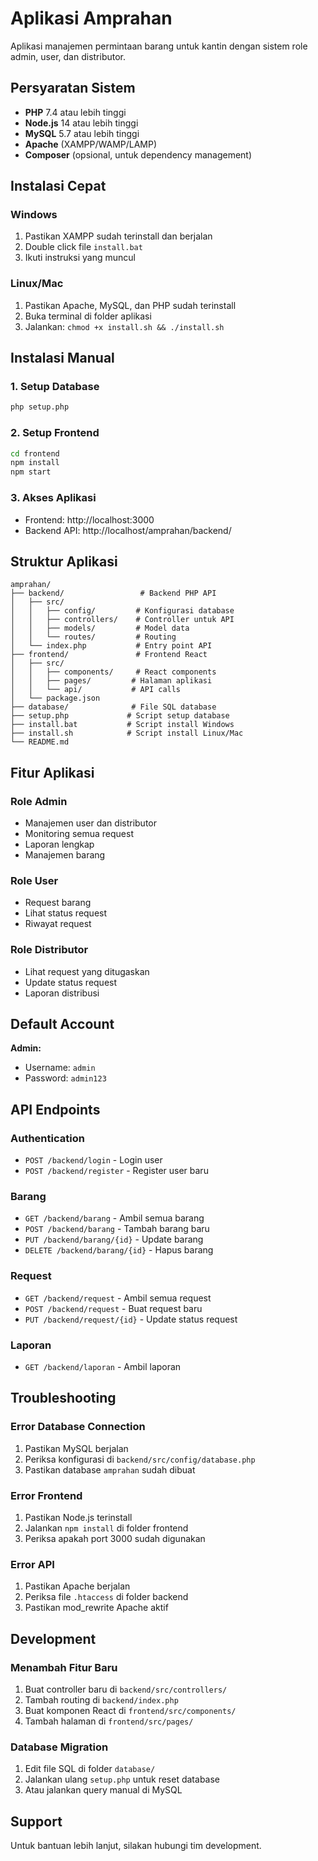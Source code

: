 # Aplikasi Amprahan

Aplikasi manajemen permintaan barang untuk kantin dengan sistem role admin, user, dan distributor.

## Persyaratan Sistem

- **PHP** 7.4 atau lebih tinggi
- **Node.js** 14 atau lebih tinggi
- **MySQL** 5.7 atau lebih tinggi
- **Apache** (XAMPP/WAMP/LAMP)
- **Composer** (opsional, untuk dependency management)

## Instalasi Cepat

### Windows

1. Pastikan XAMPP sudah terinstall dan berjalan
2. Double click file `install.bat`
3. Ikuti instruksi yang muncul

### Linux/Mac

1. Pastikan Apache, MySQL, dan PHP sudah terinstall
2. Buka terminal di folder aplikasi
3. Jalankan: `chmod +x install.sh && ./install.sh`

## Instalasi Manual

### 1. Setup Database

```bash
php setup.php
```

### 2. Setup Frontend

```bash
cd frontend
npm install
npm start
```

### 3. Akses Aplikasi

- Frontend: http://localhost:3000
- Backend API: http://localhost/amprahan/backend/

## Struktur Aplikasi

```
amprahan/
├── backend/                 # Backend PHP API
│   ├── src/
│   │   ├── config/         # Konfigurasi database
│   │   ├── controllers/    # Controller untuk API
│   │   ├── models/         # Model data
│   │   └── routes/         # Routing
│   └── index.php           # Entry point API
├── frontend/               # Frontend React
│   ├── src/
│   │   ├── components/     # React components
│   │   ├── pages/         # Halaman aplikasi
│   │   └── api/           # API calls
│   └── package.json
├── database/              # File SQL database
├── setup.php             # Script setup database
├── install.bat           # Script install Windows
├── install.sh            # Script install Linux/Mac
└── README.md
```

## Fitur Aplikasi

### Role Admin

- Manajemen user dan distributor
- Monitoring semua request
- Laporan lengkap
- Manajemen barang

### Role User

- Request barang
- Lihat status request
- Riwayat request

### Role Distributor

- Lihat request yang ditugaskan
- Update status request
- Laporan distribusi

## Default Account

**Admin:**

- Username: `admin`
- Password: `admin123`

## API Endpoints

### Authentication

- `POST /backend/login` - Login user
- `POST /backend/register` - Register user baru

### Barang

- `GET /backend/barang` - Ambil semua barang
- `POST /backend/barang` - Tambah barang baru
- `PUT /backend/barang/{id}` - Update barang
- `DELETE /backend/barang/{id}` - Hapus barang

### Request

- `GET /backend/request` - Ambil semua request
- `POST /backend/request` - Buat request baru
- `PUT /backend/request/{id}` - Update status request

### Laporan

- `GET /backend/laporan` - Ambil laporan

## Troubleshooting

### Error Database Connection

1. Pastikan MySQL berjalan
2. Periksa konfigurasi di `backend/src/config/database.php`
3. Pastikan database `amprahan` sudah dibuat

### Error Frontend

1. Pastikan Node.js terinstall
2. Jalankan `npm install` di folder frontend
3. Periksa apakah port 3000 sudah digunakan

### Error API

1. Pastikan Apache berjalan
2. Periksa file `.htaccess` di folder backend
3. Pastikan mod_rewrite Apache aktif

## Development

### Menambah Fitur Baru

1. Buat controller baru di `backend/src/controllers/`
2. Tambah routing di `backend/index.php`
3. Buat komponen React di `frontend/src/components/`
4. Tambah halaman di `frontend/src/pages/`

### Database Migration

1. Edit file SQL di folder `database/`
2. Jalankan ulang `setup.php` untuk reset database
3. Atau jalankan query manual di MySQL

## Support

Untuk bantuan lebih lanjut, silakan hubungi tim development.
